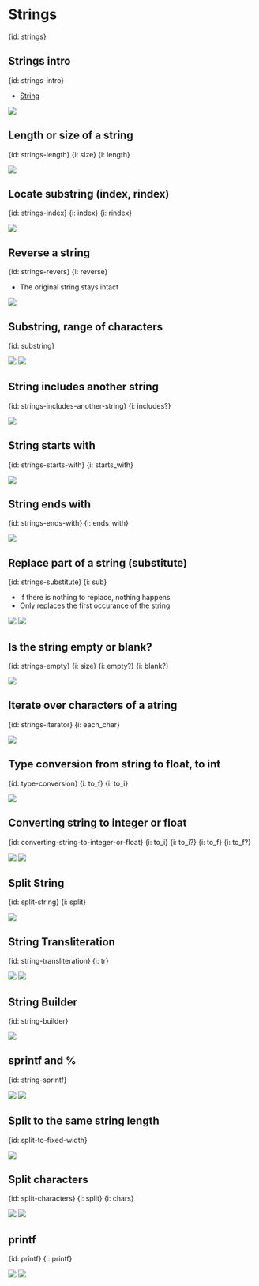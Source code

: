 # Strings
{id: strings}

## Strings intro
{id: strings-intro}

* [String](https://crystal-lang.org/api/String.html)

![](examples/strings/strings.cr)

## Length or size of a string
{id: strings-length}
{i: size}
{i: length}

![](examples/strings/length.cr)

## Locate substring (index, rindex)
{id: strings-index}
{i: index}
{i: rindex}

![](examples/strings/index.cr)


## Reverse a string
{id: strings-revers}
{i: reverse}

* The original string stays intact

![](examples/strings/reverse.cr)

## Substring, range of characters
{id: substring}

![](examples/strings/substring.cr)
![](examples/strings/substring.out)

## String includes another string
{id: strings-includes-another-string}
{i: includes?}

![](examples/strings/includes.cr)


## String starts with
{id: strings-starts-with}
{i: starts_with}

![](examples/strings/starts_with.cr)

## String ends with
{id: strings-ends-with}
{i: ends_with}

![](examples/strings/ends_with.cr)


## Replace part of a string (substitute)
{id: strings-substitute}
{i: sub}

* If there is nothing to replace, nothing happens
* Only replaces the first occurance of the string

![](examples/strings/substitute.cr)
![](examples/strings/substitute.out)

## Is the string empty or blank?
{id: strings-empty}
{i: size}
{i: empty?}
{i: blank?}

![](examples/strings/empty_strings.cr)

## Iterate over characters of a atring
{id: strings-iterator}
{i: each_char}

![](examples/strings/string_iterator.cr)


## Type conversion  from string to float, to int
{id: type-conversion}
{i: to_f}
{i: to_i}

![](examples/strings/type_conversion.cr)

## Converting string to integer or float
{id: converting-string-to-integer-or-float}
{i: to_i}
{i: to_i?}
{i: to_f}
{i: to_f?}

![](examples/strings/convertable.cr)
![](examples/strings/convertable.out)

## Split String
{id: split-string}
{i: split}

![](examples/strings/split_string.cr)

## String Transliteration
{id: string-transliteration}
{i: tr}

![](examples/strings/tr.cr)
![](examples/strings/tr.out)

## String Builder
{id: string-builder}

![](examples/strings/build.cr)

## sprintf and %
{id: string-sprintf}

![](examples/strings/sprintf.cr)
![](examples/strings/sprintf.out)

## Split to the same string length
{id: split-to-fixed-width}

![](examples/strings/splitup.cr)

## Split characters
{id: split-characters}
{i: split}
{i: chars}

![](examples/strings/split_characters.cr)
![](examples/strings/split_characters.out)

## printf
{id: printf}
{i: printf}

![](examples/strings/printf.cr)
![](examples/strings/printf.out)



